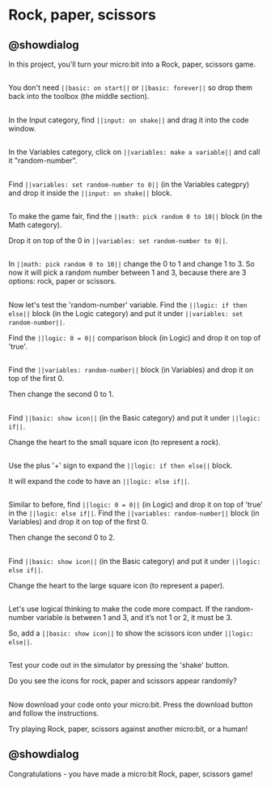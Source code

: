 # Rock, paper, scissors 

## @showdialog 
In this project, you'll turn your micro:bit into a Rock, paper, scissors game. 
## 
You don't need ``||basic: on start||`` or ``||basic: forever||`` so drop them back into the toolbox (the middle section). 


## 
In the Input category, find ``||input: on shake||`` and drag it into the code window. 


## 
In the Variables category, click on ``||variables: make a variable||`` and call it "random-number". 


## 
Find ``||variables: set random-number to 0||`` (in the Variables categpry) and drop it inside the ``||input: on shake||`` block. 


## 
To make the game fair, find the ``||math: pick random 0 to 10||`` block (in the Math category). 


Drop it on top of the 0 in ``||variables: set random-number to 0||``. 


## 
In ``||math: pick random 0 to 10||`` change the 0 to 1 and change 1 to 3. 
So now it will pick a random number between 1 and 3, because there are 3 options: rock, paper or scissors. 


## 
Now let's test the 'random-number' variable. Find the ``||logic: if then else||`` block (in the Logic category) and put it under ``||variables: set random-number||``. 


Find the ``||logic: 0 = 0||`` comparison block (in Logic) and drop it on top of 'true'. 


## 
Find the ``||variables: random-number||`` block (in Variables) and drop it on top of the first 0. 


Then change the second 0 to 1. 


## 
Find ``||basic: show icon||`` (in the Basic category) and put it under ``||logic: if||``. 


Change the heart to the small square icon (to represent a rock). 


## 
Use the plus '+' sign to expand the ``||logic: if then else||`` block. 


It will expand the code to have an ``||logic: else if||``.


## 
Similar to before, find ``||logic: 0 = 0||`` (in Logic) and drop it on top of 'true' in the ``||logic: else if||``. 
Find the ``||variables: random-number||`` block (in Variables) and drop it on top of the first 0. 


Then change the second 0 to 2. 


## 
Find ``||basic: show icon||`` (in the Basic category) and put it under ``||logic: else if||``. 


Change the heart to the large square icon (to represent a paper). 


## 
Let's use logical thinking to make the code more compact. If the random-number variable is between 1 and 3, and it’s not 1 or 2, it must be 3. 


So, add a ``||basic: show icon||`` to show the scissors icon under ``||logic: else||``. 


## 
Test your code out in the simulator by pressing the 'shake' button. 


Do you see the icons for rock, paper and scissors appear randomly? 


## 
Now download your code onto your micro:bit. Press the download button and follow the instructions. 


Try playing Rock, paper, scissors against another micro:bit, or a human! 


## @showdialog 
Congratulations - you have made a micro:bit Rock, paper, scissors game!
